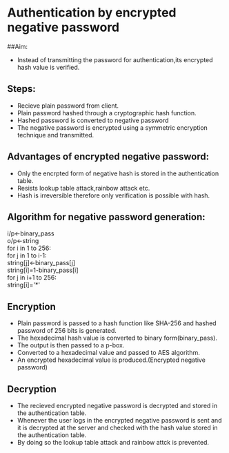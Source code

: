 # Authentication by encrypted negative password </br>
##Aim:</br>
  - Instead of transmitting the password for authentication,its encrypted hash value is verified.</br>
## Steps: </br>
  - Recieve plain password from client.</br>
  - Plain password hashed through a cryptographic hash function.</br>
  - Hashed password is converted to negative password</br>
  - The negative password is encrypted using a symmetric encryption technique and transmitted.</br>
## Advantages of encrypted negative password:</br>
  - Only the encrpted form of negative hash is stored in the authentication table.</br>
  - Resists lookup table attack,rainbow attack etc.</br>
  - Hash is irreversible therefore only verification is possible with hash.</br>
## Algorithm for negative password generation:</br>
  i/p<-binary_pass</br>
  o/p<-string</br>
  for i in 1 to 256:</br>
    for j in 1 to i-1:</br>
       string[j]<-binary_pass[j]</br>
    string[i]=1-binary_pass[i]</br>
    for j in i+1 to 256:</br>
        string[i]='*'</br>
## Encryption</br>
  - Plain password is passed to a hash function like SHA-256 and hashed password of 256 bits is generated.</br>
  - The hexadecimal hash value is converted to binary form(binary_pass).</br>
  - The output is then passed to a p-box.</br>
  - Converted to a hexadecimal value and passed to AES algorithm.</br>
  - An encrypted hexadecimal value is produced.(Encrypted negative password)</br>
## Decryption</br>
  - The recieved encrypted negative password is decrypted and stored in the authentication table.</br>
  - Whenever the user logs in the encrypted negative password is sent and it is decrypted at the server and checked with the hash value stored in the authentication table.</br>
  - By doing so the lookup table attack and rainbow attck is prevented.</br>
  
  
    
     
       

